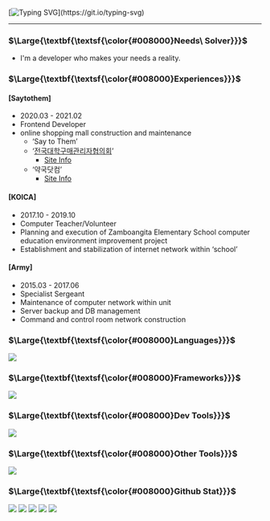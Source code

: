 [![Typing SVG](https://readme-typing-svg.herokuapp.com?font=roboto&weight=800&size=25&pause=1000&color=008000&vCenter=true&width=500&lines=%F0%9F%8C%BB+Hello.+I'm+a+Needs+Solver.)](https://git.io/typing-svg)

<hr/>

### <p>$\Large{\textbf{\textsf{\color{#008000}Needs\ Solver}}}$</p>

- I'm a developer who makes your needs a reality.

### <p>$\Large{\textbf{\textsf{\color{#008000}Experiences}}}$</p>

#### [Saytothem]

- 2020.03 - 2021.02
- Frontend Developer
- online shopping mall construction and maintenance
  - ‘Say to Them’
  - ‘[전국대학구매관리자협의회](http://kcuppmmall.kr/)’
    - [Site Info](https://www.notion.so/68a681ce53904b1b9148897c931eb34a?pvs=21)
  - ‘약국닷컴’
    - [Site Info](https://www.notion.so/8a43bffd223442e4aac396c541ac6a17?pvs=21)

#### [KOICA]

- 2017.10 - 2019.10
- Computer Teacher/Volunteer
- Planning and execution of Zamboangita Elementary School computer education environment improvement project
- Establishment and stabilization of internet network within ‘school’

#### [Army]

- 2015.03 - 2017.06
- Specialist Sergeant
- Maintenance of computer network within unit
- Server backup and DB management
- Command and control room network construction

### <p>$\Large{\textbf{\textsf{\color{#008000}Languages}}}$</p>

<p>
  <a href="https://skillicons.dev">
    <img src="https://skillicons.dev/icons?i=js,ts,py,c,cpp,php,nodejs"/>
  </a>
</p>

### <p>$\Large{\textbf{\textsf{\color{#008000}Frameworks}}}$</p>

<p>
  <a href="https://skillicons.dev">
    <img src="https://skillicons.dev/icons?i=react,electron,next,pytorch,tensorflow,scikitlearn,flask,fastapi,selenium"/>
   </a>
</p>

### <p>$\Large{\textbf{\textsf{\color{#008000}Dev Tools}}}$</p>

<p>
  <a href="https://skillicons.dev">
    <img src="https://skillicons.dev/icons?i=mysql,mongodb,firebase,prisma,git,githubactions,linux,vscode,atom,anaconda"/>
  </a>
</p>

### <p>$\Large{\textbf{\textsf{\color{#008000}Other Tools}}}$</p>

<p>
  <a href="https://skillicons.dev">
    <img src="https://skillicons.dev/icons?i=notion,figma,xd,sketchup,pr"/>
  </a>
</p>

### <p>$\Large{\textbf{\textsf{\color{#008000}Github Stat}}}$</p>

![](http://github-profile-summary-cards.vercel.app/api/cards/profile-details?username=sangyeonglee353&theme=github_dark)
![](http://github-profile-summary-cards.vercel.app/api/cards/repos-per-language?username=sangyeonglee353&theme=github_dark&exclude=Jupyter%20Notebook)
![](http://github-profile-summary-cards.vercel.app/api/cards/most-commit-language?username=sangyeonglee353&theme=github_dark&exclude=Jupyter%20Notebook)
![](http://github-profile-summary-cards.vercel.app/api/cards/stats?username=sangyeonglee353&theme=github_dark)
![](http://github-profile-summary-cards.vercel.app/api/cards/productive-time?username=sangyeonglee353&theme=github_dark&utcOffset=8)

<!-- ### 📍 My stats

[![PatienceLee GitHub stats](https://github-readme-stats.vercel.app/api?username=sangyeonglee353&show_icons=true&theme=algolia&custom_title=PatienceLee%20GitHub%20stats)](https://github.com/anuraghazra/github-readme-stats) -->

<!--[![Solved.ac 프로필](http://mazassumnida.wtf/api/v2/generate_badge?boj=leesy353)](https://solved.ac/leesy353)

![Top Langs](https://github-readme-stats.vercel.app/api/top-langs/?username=sangyeonglee353&layout=compact&theme=tokyonight)-->
